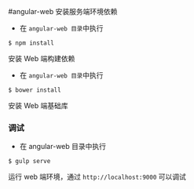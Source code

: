 #angular-web
安装服务端环境依赖

* 在 `angular-web 目录`中执行
```
$ npm install
```
安装 Web 端构建依赖

* 在 `angular-web 目录`中执行
```
$ bower install
```
安装 Web 端基础库

### 调试

* 在 angular-web 目录中执行
```
$ gulp serve
```
运行 web 端环境，通过 `http://localhost:9000` 可以调试
